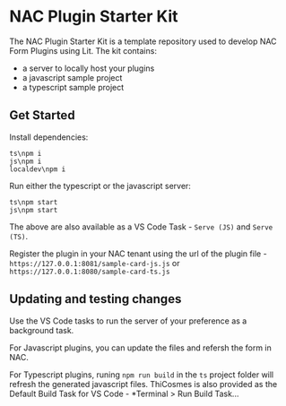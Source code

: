# NAC Plugin Starter Kit

The NAC Plugin Starter Kit is a template repository used to develop NAC Form Plugins using Lit. The kit contains:

- a server to locally host your plugins
- a javascript sample project
- a typescript sample project

## Get Started

Install dependencies:
    
    ts\npm i 
    js\npm i
    localdev\npm i

Run either the typescript or the javascript server:

    ts\npm start
    js\npm start

The above are also available as a VS Code Task - `Serve (JS)` and `Serve (TS)`.

Register the plugin in your NAC tenant using the url of the plugin file - `https://127.0.0.1:8081/sample-card-js.js` or `https://127.0.0.1:8080/sample-card-ts.js`

## Updating and testing changes

Use the VS Code tasks to run the server of your preference as a background task.

For Javascript plugins, you can update the files and refersh the form in NAC.

For Typescript plugins, runing `npm run build` in the `ts` project folder will refresh the generated javascript files. ThiCosmes is also provided as the Default Build Task for VS Code - *Terminal > Run Build Task...







